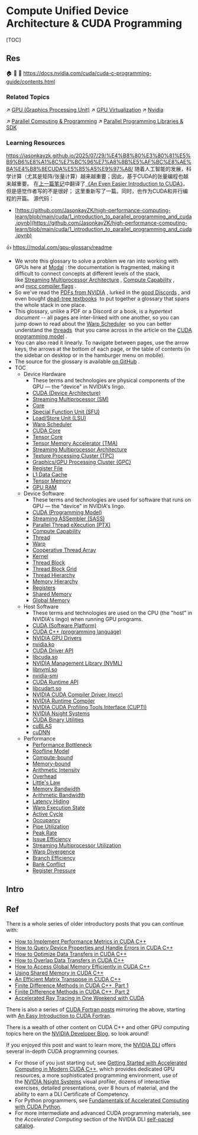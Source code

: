 # Compute Unified Device Architecture & CUDA Programming

[TOC]



## Res
🏠 
🚧 
📂 https://docs.nvidia.com/cuda/cuda-c-programming-guide/contents.html


### Related Topics
↗ [GPU (Graphics Processing Unit)](../../../../🔑%20CS%20Core/👷🏾‍♂️%20Computer%20(Host)%20System/Computer%20Architecture/Computer%20Microarchitectures%20(Computer%20Organization)%20&%20von%20Neumann%20Model/🚦%20Computer%20Processors%20&%20Logic%20Chips/📌%20Microprocessors%20Unit%20(MPU)/GPU%20(Graphics%20Processing%20Unit)/GPU%20(Graphics%20Processing%20Unit).md)
↗ [GPU Virtualization](../../../🦄%20Computer%20Virtualization/Hardware%20Level%20Virtualization%20&%20Hypervisors/GPU%20Virtualization.md)
↗ [Nvidia](../../../../🗺%20CS%20Overview/Electronics%20&%20Information%20Technologies%20Business%20Fields%20Research/Hardware%20Industry%20&%20Manufacturers/Semiconductor%20Industry%20&%20Companies/Chip%20Manufacturers/Nvidia.md)

↗ [Parallel Computing & Programming](../../../../🧠%20Computing%20Methodologies/⚡️%20High%20Performance%20Computing/Parallel%20Computing%20&%20Programming/Parallel%20Computing%20&%20Programming.md)
↗ [Parallel Programming Libraries & SDK](../../../../🔑%20CS%20Core/👩‍💻%20Computer%20Languages%20&%20Programming%20Methodology/🛠️%20Programming%20Tool%20Chain/🚠%20Application%20Runtimes%20&%20SDKs/👯‍♀️%20Parallel%20Programming%20Libraries%20&%20SDK/Parallel%20Programming%20Libraries%20&%20SDK.md)


### Learning Resources
https://jasonkayzk.github.io/2025/07/29/%E4%B8%80%E3%80%81%E5%B9%B6%E8%A1%8C%E7%BC%96%E7%A8%8B%E5%AF%BC%E8%AE%BA%E4%B8%8ECUDA%E5%85%A5%E9%97%A8/
随着人工智能的发展，科学计算（尤其是矩阵/张量计算）越来越重要；因此，基于CUDA的张量编程也越来越重要。
在[上一篇笔记](https://github.com/JasonkayZK/high-performance-computing-learn/blob/main/cuda/0-an-even-easier-intro-to-cuda.ipynb)中翻译了[《An Even Easier Introduction to CUDA》](https://developer.nvidia.com/blog/even-easier-introduction-cuda/)，但是感觉作者写的不是很好；
这里重新写了一篇。同时，也作为CUDA和并行编程的开篇。
源代码：
- [https://github.com/JasonkayZK/high-performance-computing-learn/blob/main/cuda/1_introduction_to_parallel_programming_and_cuda.ipynb](https://github.com/JasonkayZK/high-performance-computing-learn/blob/main/cuda/1_introduction_to_parallel_programming_and_cuda.ipynb)

👍 https://modal.com/gpu-glossary/readme
- We wrote this glossary to solve a problem we ran into working with GPUs here at [Modal](https://modal.com/) : the documentation is fragmented, making it difficult to connect concepts at different levels of the stack, like [Streaming Multiprocessor Architecture](https://modal.com/gpu-glossary/device-hardware/streaming-multiprocessor-architecture) , [Compute Capability](https://modal.com/gpu-glossary/device-software/compute-capability) , and [nvcc compiler flags](https://modal.com/gpu-glossary/host-software) .
- So we've read the [PDFs from NVIDIA](https://docs.nvidia.com/cuda/pdf/PTX_Writers_Guide_To_Interoperability.pdf) , lurked in the [good Discords](https://discord.gg/gpumode) , and even bought [dead-tree textbooks](https://www.amazon.com/Professional-CUDA-Programming-John-Cheng/dp/1118739329)  to put together a glossary that spans the whole stack in one place.
- This glossary, unlike a PDF or a Discord or a book, is a _hypertext document_ -- all pages are inter-linked with one another, so you can jump down to read about the [Warp Scheduler](https://modal.com/gpu-glossary/device-hardware/warp-scheduler)  so you can better understand the [threads](https://modal.com/gpu-glossary/device-software/thread)  that you came across in the article on the [CUDA programming model](https://modal.com/gpu-glossary/host-software/cuda-c) .
- You can also read it linearly. To navigate between pages, use the arrow keys, the arrows at the bottom of each page, or the table of contents (in the sidebar on desktop or in the hamburger menu on mobile).
- The source for the glossary is available [on GitHub](https://github.com/modal-labs/gpu-glossary) .
- TOC
	- Device Hardware
		- These terms and technologies are physical components of the GPU — the "device" in NVIDIA's lingo.
		- [CUDA (Device Architecture)](https://modal.com/gpu-glossary/device-hardware/cuda-device-architecture)
		- [Streaming Multiprocessor (SM)](https://modal.com/gpu-glossary/device-hardware/streaming-multiprocessor)
		- [Core](https://modal.com/gpu-glossary/device-hardware/core)
		- [Special Function Unit (SFU)](https://modal.com/gpu-glossary/device-hardware/special-function-unit)
		- [Load/Store Unit (LSU)](https://modal.com/gpu-glossary/device-hardware/load-store-unit)
		- [Warp Scheduler](https://modal.com/gpu-glossary/device-hardware/warp-scheduler)
		- [CUDA Core](https://modal.com/gpu-glossary/device-hardware/cuda-core)
		- [Tensor Core](https://modal.com/gpu-glossary/device-hardware/tensor-core)
		- [Tensor Memory Accelerator (TMA)](https://modal.com/gpu-glossary/device-hardware/tensor-memory-accelerator)
		- [Streaming Multiprocessor Architecture](https://modal.com/gpu-glossary/device-hardware/streaming-multiprocessor-architecture)
		- [Texture Processing Cluster (TPC)](https://modal.com/gpu-glossary/device-hardware/texture-processing-cluster)
		- [Graphics/GPU Processing Cluster (GPC)](https://modal.com/gpu-glossary/device-hardware/graphics-processing-cluster)
		- [Register File](https://modal.com/gpu-glossary/device-hardware/register-file)
		- [L1 Data Cache](https://modal.com/gpu-glossary/device-hardware/l1-data-cache)
		- [Tensor Memory](https://modal.com/gpu-glossary/device-hardware/tensor-memory)
		- [GPU RAM](https://modal.com/gpu-glossary/device-hardware/gpu-ram)
	- Device Software
		- These terms and technologies are used for software that runs on GPU — the "device" in NVIDIA's lingo.
		- [CUDA (Programming Model)](https://modal.com/gpu-glossary/device-software/cuda-programming-model)
		- [Streaming ASSembler (SASS)](https://modal.com/gpu-glossary/device-software/streaming-assembler)
		- [Parallel Thread eXecution (PTX)](https://modal.com/gpu-glossary/device-software/parallel-thread-execution)
		- [Compute Capability](https://modal.com/gpu-glossary/device-software/compute-capability)
		- [Thread](https://modal.com/gpu-glossary/device-software/thread)
		- [Warp](https://modal.com/gpu-glossary/device-software/warp)
		- [Cooperative Thread Array](https://modal.com/gpu-glossary/device-software/cooperative-thread-array)
		- [Kernel](https://modal.com/gpu-glossary/device-software/kernel)
		- [Thread Block](https://modal.com/gpu-glossary/device-software/thread-block)
		- [Thread Block Grid](https://modal.com/gpu-glossary/device-software/thread-block-grid)
		- [Thread Hierarchy](https://modal.com/gpu-glossary/device-software/thread-hierarchy)
		- [Memory Hierarchy](https://modal.com/gpu-glossary/device-software/memory-hierarchy)
		- [Registers](https://modal.com/gpu-glossary/device-software/registers)
		- [Shared Memory](https://modal.com/gpu-glossary/device-software/shared-memory)
		- [Global Memory](https://modal.com/gpu-glossary/device-software/global-memory)
	- Host Software
		- These terms and technologies are used on the CPU (the "host" in NVIDIA's lingo) when running GPU programs.
		- [CUDA (Software Platform)](https://modal.com/gpu-glossary/host-software/cuda-software-platform)
		- [CUDA C++ (programming language)](https://modal.com/gpu-glossary/host-software/cuda-c)
		- [NVIDIA GPU Drivers](https://modal.com/gpu-glossary/host-software/nvidia-gpu-drivers)
		- [nvidia.ko](https://modal.com/gpu-glossary/host-software/nvidia-ko)
		- [CUDA Driver API](https://modal.com/gpu-glossary/host-software/cuda-driver-api)
		- [libcuda.so](https://modal.com/gpu-glossary/host-software/libcuda)
		- [NVIDIA Management Library (NVML)](https://modal.com/gpu-glossary/host-software/nvml)
		- [libnvml.so](https://modal.com/gpu-glossary/host-software/libnvml)
		- [nvidia-smi](https://modal.com/gpu-glossary/host-software/nvidia-smi)
		- [CUDA Runtime API](https://modal.com/gpu-glossary/host-software/cuda-runtime-api)
		- [libcudart.so](https://modal.com/gpu-glossary/host-software/libcudart)
		- [NVIDIA CUDA Compiler Driver (nvcc)](https://modal.com/gpu-glossary/host-software/nvcc)
		- [NVIDIA Runtime Compiler](https://modal.com/gpu-glossary/host-software/nvrtc)
		- [NVIDIA CUDA Profiling Tools Interface (CUPTI)](https://modal.com/gpu-glossary/host-software/cupti)
		- [NVIDIA Nsight Systems](https://modal.com/gpu-glossary/host-software/nsight-systems)
		- [CUDA Binary Utilities](https://modal.com/gpu-glossary/host-software/cuda-binary-utilities)
		- [cuBLAS](https://modal.com/gpu-glossary/host-software/cublas)
		- [cuDNN](https://modal.com/gpu-glossary/host-software/cudnn)
	- Performance
		- [Performance Bottleneck](https://modal.com/gpu-glossary/perf/performance-bottleneck)
		- [Roofline Model](https://modal.com/gpu-glossary/perf/roofline-model)
		- [Compute-bound](https://modal.com/gpu-glossary/perf/compute-bound)
		- [Memory-bound](https://modal.com/gpu-glossary/perf/memory-bound)
		- [Arithmetic Intensity](https://modal.com/gpu-glossary/perf/arithmetic-intensity)
		- [Overhead](https://modal.com/gpu-glossary/perf/overhead)
		- [Little's Law](https://modal.com/gpu-glossary/perf/littles-law)
		- [Memory Bandwidth](https://modal.com/gpu-glossary/perf/memory-bandwidth)
		- [Arithmetic Bandwidth](https://modal.com/gpu-glossary/perf/arithmetic-bandwidth)
		- [Latency Hiding](https://modal.com/gpu-glossary/perf/latency-hiding)
		- [Warp Execution State](https://modal.com/gpu-glossary/perf/warp-execution-state)
		- [Active Cycle](https://modal.com/gpu-glossary/perf/active-cycle)
		- [Occupancy](https://modal.com/gpu-glossary/perf/occupancy)
		- [Pipe Utilization](https://modal.com/gpu-glossary/perf/pipe-utilization)
		- [Peak Rate](https://modal.com/gpu-glossary/perf/peak-rate)
		- [Issue Efficiency](https://modal.com/gpu-glossary/perf/issue-efficiency)
		- [Streaming Multiprocessor Utilization](https://modal.com/gpu-glossary/perf/streaming-multiprocessor-utilization)
		- [Warp Divergence](https://modal.com/gpu-glossary/perf/warp-divergence)
		- [Branch Efficiency](https://modal.com/gpu-glossary/perf/branch-efficiency)
		- [Bank Conflict](https://modal.com/gpu-glossary/perf/bank-conflict)
		- [Register Pressure](https://modal.com/gpu-glossary/perf/register-pressure)



## Intro



## Ref
[CUDA | wikipedia]: https://en.wikipedia.org/wiki/CUDA
[An Even Easier Introduction to CUDA (Updated) | Nvidia]: https://developer.nvidia.com/blog/even-easier-introduction-cuda/
There is a whole series of older introductory posts that you can continue with:
- [How to Implement Performance Metrics in CUDA C++](https://developer.nvidia.com/blog/how-implement-performance-metrics-cuda-cc/)
- [How to Query Device Properties and Handle Errors in CUDA C++](https://developer.nvidia.com/blog/how-query-device-properties-and-handle-errors-cuda-cc/)
- [How to Optimize Data Transfers in CUDA C++](https://developer.nvidia.com/blog/how-optimize-data-transfers-cuda-cc/)
- [How to Overlap Data Transfers in CUDA C++](https://developer.nvidia.com/blog/how-overlap-data-transfers-cuda-cc/)
- [How to Access Global Memory Efficiently in CUDA C++](https://developer.nvidia.com/blog/how-access-global-memory-efficiently-cuda-c-kernels/)
- [Using Shared Memory in CUDA C++](https://developer.nvidia.com/blog/using-shared-memory-cuda-cc/)
- [An Efficient Matrix Transpose in CUDA C++](https://developer.nvidia.com/blog/efficient-matrix-transpose-cuda-cc/)
- [Finite Difference Methods in CUDA C++, Part 1](https://developer.nvidia.com/blog/finite-difference-methods-cuda-cc-part-1/)
- [Finite Difference Methods in CUDA C++, Part 2](https://developer.nvidia.com/blog/finite-difference-methods-cuda-c-part-2/)
- [Accelerated Ray Tracing in One Weekend with CUDA](https://developer.nvidia.com/blog/accelerated-ray-tracing-cuda/)

There is also a series of [CUDA Fortran posts](https://developer.nvidia.com/blog/tag/cuda-fortran/) mirroring the above, starting with [An Easy Introduction to CUDA Fortran](https://developer.nvidia.com/blog/easy-introduction-cuda-fortran/).

There is a wealth of other content on CUDA C++ and other GPU computing topics here on the [NVIDIA Developer Blog](https://developer.nvidia.com/blog/), so look around!

If you enjoyed this post and want to learn more, the [NVIDIA DLI](https://nvidia.com/dli) offers several in-depth CUDA programming courses.
- For those of you just starting out, see [Getting Started with Accelerated Computing in Modern CUDA C++](https://learn.nvidia.com/courses/course-detail?course_id=course-v1:DLI+S-AC-04+V1), which provides dedicated GPU resources, a more sophisticated programming environment, use of the [NVIDIA Nsight Systems](https://developer.nvidia.com/nsight-systems) visual profiler, dozens of interactive exercises, detailed presentations, over 8 hours of material, and the ability to earn a DLI Certificate of Competency.
- For Python programmers, see [Fundamentals of Accelerated Computing with CUDA Python](https://courses.nvidia.com/courses/course-v1:DLI+C-AC-02+V1/about).
- For more intermediate and advanced CUDA programming materials, see the _Accelerated Computing_ section of the NVIDIA DLI [self-paced catalog](https://learn.nvidia.com/en-us/training/self-paced-courses).

[GPU与CUDA]: https://qiankunli.github.io/2025/03/22/cuda.html
